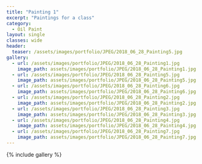 ```yaml
---
title: "Painting 1"
excerpt: "Paintings for a class"
category:
  - Oil Paint
layout: single
classes: wide
header:
  teaser: /assets/images/portfolio/JPEG/2018_06_28_Painting5.jpg
gallery:
  - url: /assets/images/portfolio/JPEG/2018_06_28_Painting1.jpg
    image_path: assets/images/portfolio/JPEG/2018_06_28_Painting1.jpg
  - url: /assets/images/portfolio/JPEG/2018_06_28_Painting5.jpg
    image_path: assets/images/portfolio/JPEG/2018_06_28_Painting5.jpg
  - url: /assets/images/portfolio/JPEG/2018_06_28_Painting6.jpg
    image_path: assets/images/portfolio/JPEG/2018_06_28_Painting6.jpg
  - url: /assets/images/portfolio/JPEG/2018_06_28_Painting2.jpg
    image_path: assets/images/portfolio/JPEG/2018_06_28_Painting2.jpg
  - url: /assets/images/portfolio/JPEG/2018_06_28_Painting3.jpg
    image_path: assets/images/portfolio/JPEG/2018_06_28_Painting3.jpg
  - url: /assets/images/portfolio/JPEG/2018_06_28_Painting4.jpg
    image_path: assets/images/portfolio/JPEG/2018_06_28_Painting4.jpg
  - url: /assets/images/portfolio/JPEG/2018_06_28_Painting7.jpg
    image_path: assets/images/portfolio/JPEG/2018_06_28_Painting7.jpg
---
```


{% include gallery %}
